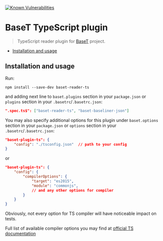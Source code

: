 [![Known Vulnerabilities](https://snyk.io/test/npm/baset-reader-ts/badge.svg)](https://snyk.io/test/npm/baset-reader-ts)

# BaseT TypeScript plugin
> TypeScript reader plugin for [BaseT](https://github.com/Igmat/baset) project.

<!-- START doctoc generated TOC please keep comment here to allow auto update -->
<!-- DON'T EDIT THIS SECTION, INSTEAD RE-RUN doctoc TO UPDATE -->


- [Installation and usage](#installation-and-usage)

<!-- END doctoc generated TOC please keep comment here to allow auto update -->

## Installation and usage
Run:
```
npm install --save-dev baset-reader-ts
```
and adding next line to `baset.plugins` section in your `package.json` or `plugins` section in your `.basetrc`/`.basetrc.json`:
```JSON
".spec.ts$": ["baset-reader-ts", "baset-baseliner-json"]
```
You may also specify additional options for this plugin under `baset.options` section in your `package.json` or `options` section in your `.basetrc`/`.basetrc.json`:
```JSON
"baset-plugin-ts": {
    "config": "./tsconfig.json"  // path to your config
}
```
or
```JSON
"baset-plugin-ts": {
    "config": {
        "compilerOptions": {
            "target": "es2015",
            "module": "commonjs",
            // and any other options for compiler
        }
    }
}
```
Obviously, not every option for TS compiler will have noticeable impact on tests.

Full list of available compiler options you may find at [official TS documentation](https://www.typescriptlang.org/docs/handbook/compiler-options.html)

